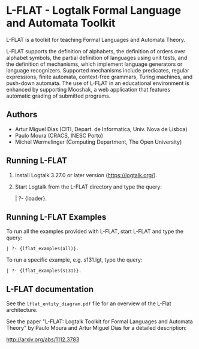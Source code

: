 L-FLAT - Logtalk Formal Language and Automata Toolkit
=====================================================

L-FLAT is a toolkit for teaching Formal Languages and Automata Theory.

L-FLAT supports the definition of alphabets, the definition of orders
over alphabet symbols, the partial definition of languages using unit
tests, and the definition of mechanisms, which implement language
generators or language recognizers. Supported mechanisms include
predicates, regular expressions, finite automata, context-free grammars,
Turing machines, and push-down automata. The use of L-FLAT in an
educational environment is enhanced by supporting Mooshak, a web
application that features automatic grading of submitted programs.

Authors
-------

- Artur Miguel Dias (CITI, Depart. de Informatica, Univ. Nova de Lisboa)
- Paulo Moura (CRACS, INESC Porto)
- Michel Wermelinger (Computing Department, The Open University)

Running L-FLAT
--------------

1. Install Logtalk 3.27.0 or later version (https://logtalk.org/).

2. Start Logtalk from the L-FLAT directory and type the query:

	| ?- {loader}.


Running L-FLAT Examples
-----------------------

To run all the examples provided with L-FLAT, start L-FLAT and
type the query:

	| ?- {lflat_examples(all)}.

To run a specific example, e.g. s131.lgt, type the query:

	| ?- {lflat_examples(s131)}.


L-FLAT documentation
--------------------

See the `lflat_entity_diagram.pdf` file for an overview of the L-Flat
architecture.

See the paper "L-FLAT: Logtalk Toolkit for Formal Languages and Automata
Theory" by Paulo Moura and Artur Miguel Dias for a detailed description:

http://arxiv.org/abs/1112.3783




